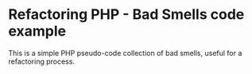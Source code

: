 Refactoring PHP - Bad Smells code example
=========================================

This is a simple PHP pseudo-code collection of bad smells, useful for a refactoring process. 
